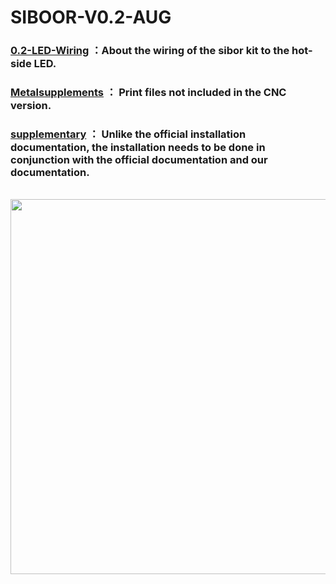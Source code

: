 # SIBOOR-V0.2-AUG

### [0.2-LED-Wiring](https://github.com/Lzhikai/SIBOOR-Voron-0.2-AUG/blob/main/0.2-LED-Wiring) ：About the wiring of the sibor kit to the hot-side LED.  
### [Metalsupplements](https://github.com/Lzhikai/SIBOOR-Voron-0.2-AUG/blob/main/Metalsupplements) ： Print files not included in the CNC version.  
### [supplementary](https://github.com/Lzhikai/SIBOOR-Voron-0.2-AUG/blob/main/supplementary) ： Unlike the official installation documentation, the installation needs to be done in conjunction with the official documentation and our documentation.
<br/><img src=https://github.com/Lzhikai/SIBOOR-Voron-0.2-AUG/blob/main/Wiring_diagram-V0.2-AUG.jpg width="600"/><br/>

